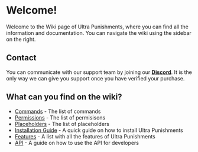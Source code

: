 # Welcome!
Welcome to the Wiki page of Ultra Punishments, where you can find all the information and documentation. You can navigate the wiki using the sidebar on the right.
<br>

## Contact
You can communicate with our support team by joining our **[Discord](https://discord.gg/3JuHDm8)**. It is the only way we can give you support once you have verified your purchase.
<br>

## What can you find on the wiki?
- [Commands](./overview/commands) - The list of commands
- [Permissions](./overview/permissions) - The list of permisisons
- [Placeholders](./overview/placeholders) - The list of placeholders
- [Installation Guide](./installation) - A quick guide on how to install Ultra Punishments
- [Features](./features) - A list with all the features of Ultra Punishments
- [API](./api) - A guide on how to use the API for developers
